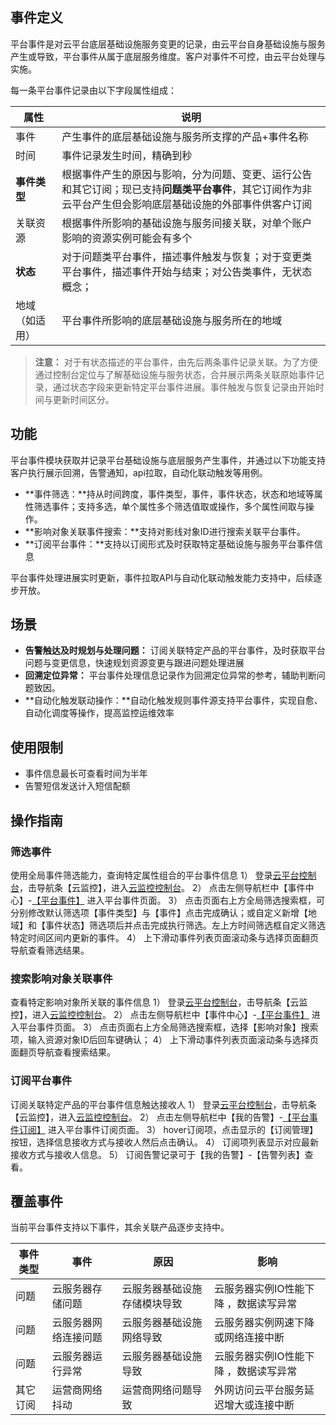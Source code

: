 ## 事件定义
平台事件是对云平台底层基础设施服务变更的记录，由云平台自身基础设施与服务产生或导致，平台事件从属于底层服务维度。客户对事件不可控，由云平台处理与实施。

每一条平台事件记录由以下字段属性组成：

| 属性            | 说明 |
| ------------- | ----- |
| 事件   | 产生事件的底层基础设施与服务所支撑的产品+事件名称    |
| 时间 | 事件记录发生时间，精确到秒  |
| **事件类型**   |根据事件产生的原因与影响，分为问题、变更、运行公告和其它订阅；现已支持**问题类平台事件**，其它订阅作为非云平台产生但会影响底层基础设施的外部事件供客户订阅   |
| 关联资源   | 根据事件所影响的基础设施与服务间接关联，对单个账户影响的资源实例可能会有多个   |
| **状态**   | 对于问题类平台事件，描述事件触发与恢复；对于变更类平台事件，描述事件开始与结束；对公告类事件，无状态概念；|
| 地域（如适用）  | 平台事件所影响的底层基础设施与服务所在的地域  |

>**注意：**
>对于有状态描述的平台事件，由先后两条事件记录关联。为了方便通过控制台定位与了解基础设施与服务状态，合并展示两条关联原始事件记录，通过状态字段来更新特定平台事件进展。事件触发与恢复记录由开始时间与更新时间区分。



## 功能
平台事件模块获取并记录平台基础设施与底层服务产生事件，并通过以下功能支持客户执行展示回溯，告警通知，api拉取，自动化联动触发等用例。
- **事件筛选：**持从时间跨度，事件类型，事件，事件状态，状态和地域等属性筛选事件；支持多选，单个属性多个筛选值取或操作，多个属性间取与操作。
- **影响对象关联事件搜索：**支持对影线对象ID进行搜索关联平台事件。
- **订阅平台事件：**支持以订阅形式及时获取特定基础设施与服务平台事件信息

平台事件处理进展实时更新，事件拉取API与自动化联动触发能力支持中，后续逐步开放。



## 场景
- **告警触达及时规划与处理问题：** 订阅关联特定产品的平台事件，及时获取平台问题与变更信息，快速规划资源变更与跟进问题处理进展
- **回溯定位异常：** 平台事件处理信息记录作为回溯定位异常的参考，辅助判断问题致因。
- **自动化触发联动操作：**自动化触发规则事件源支持平台事件，实现自愈、自动化调度等操作，提高监控运维效率



## 使用限制
- 事件信息最长可查看时间为半年
- 告警短信发送计入短信配额



## 操作指南
### 筛选事件
使用全局事件筛选能力，查询特定属性组合的平台事件信息
1） 登录[云平台控制台](http://console.tcecqpoc.fsphere.cn/)，击导航条【云监控】，进入[云监控控制台](http://console.tcecqpoc.fsphere.cn/monitor/overview)。
2） 点击左侧导航栏中【事件中心】-[【平台事件】](http://console.tcecqpoc.fsphere.cn/monitor/event/service) 进入平台事件页面。
3） 点击页面右上方全局筛选搜索框，可分别修改默认筛选项【事件类型】与【事件】点击完成确认；或自定义新增【地域】和【事件状态】筛选项后并点击完成执行筛选。左上方时间筛选框自定义筛选特定时间区间内更新的事件。
4） 上下滑动事件列表页面滚动条与选择页面翻页导航查看筛选结果。

### 搜索影响对象关联事件
查看特定影响对象所关联的事件信息
1） 登录[云平台控制台](http://console.tcecqpoc.fsphere.cn/)，击导航条【云监控】，进入[云监控控制台](http://console.tcecqpoc.fsphere.cn/monitor/overview)。
2） 点击左侧导航栏中【事件中心】-[【平台事件】](http://console.tcecqpoc.fsphere.cn/monitor/event/service) 进入平台事件页面。
3） 点击页面右上方全局筛选搜索框，选择【影响对象】搜索项，输入资源对象ID后回车键确认；
4） 上下滑动事件列表页面滚动条与选择页面翻页导航查看搜索结果。

### 订阅平台事件
订阅关联特定产品的平台事件信息触达接收人
1） 登录[云平台控制台](http://console.tcecqpoc.fsphere.cn/)，击导航条【云监控】，进入[云监控控制台](http://console.tcecqpoc.fsphere.cn/monitor/overview)。
2） 点击左侧导航栏中【我的告警】-[【平台事件订阅】](http://console.tcecqpoc.fsphere.cn/monitor/event/subscribe) 进入平台事件订阅页面。
3） hover订阅项，点击显示的【订阅管理】按钮，选择信息接收方式与接收人然后点击确认。
4） 订阅项列表显示对应最新接收方式与接收人信息。
5） 订阅告警记录可于【我的告警】-【告警列表】查看。



## 覆盖事件
当前平台事件支持以下事件，其余关联产品逐步支持中。

| 事件类型            | 事件 | 原因|影响|
| ------------- | ----- |----- |----- |
| 问题 | 云服务器存储问题    |云服务器基础设施存储模块导致|云服务器实例IO性能下降 ，数据读写异常|
| 问题 | 云服务器网络连接问题|云服务器基础设施网络导致|云服务器实例网速下降或网络连接中断|
| 问题 | 云服务器运行异常    |云服务器基础设施导致|云服务器实例IO性能下降 ，数据读写异常|
| 其它订阅 | 运营商网络抖动    |运营商网络问题导致|外网访问云平台服务延迟增大或连接中断|
